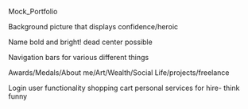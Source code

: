 Mock_Portfolio

Background picture that displays confidence/heroic

Name bold and bright! dead center possible

Navigation bars for various different things

Awards/Medals/About me/Art/Wealth/Social Life/projects/freelance

Login user functionality shopping cart personal services for hire- think funny



